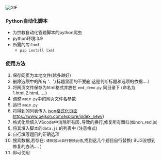 ![GIF](https://edu-image.nosdn.127.net/D97468EE8EBE2D04A09C4B76A3F55FE6.gif)

### Python自动化脚本

- 为宗教自动化答题脚本的python爬虫
- python环境:3.9
- 所需的库:`lxml` 
  -  `pip install lxml`

### 使用方法

1. 保存网页为本地文件(越多越好)
2. 删除选项中的所有 '`、`',(标题里面的不要删,这是判断标题和选项的依据....)
3. 将网页文件保存为html格式并放在 `end_demo.py` 同目录下 (命名为1.html,2.html......)
4. 调整 `main.py`中的网页文件名参数
5. 运行 `main.py`
6. 将得到的列表传入  [json格式化页面](https://www.bejson.com/explore/index_new/)https://www.bejson.com/explore/index_new/)
7. 格式化后填入VScode中消除所有因`,`导致的换行,修复所有飘红(如non_red.js)
8. 将其填入脚本的`data.js` 的列表中 (注意格式)
9. 自行填写题目的正确选项
10. 搜索数据,若存在: `请依据id自行替换此值`,找到这几个题目自行替换( BUG没想到修复的办法.... )
11. 即可使用
